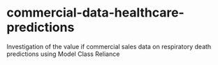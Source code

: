 # commercial-data-healthcare-predictions
Investigation of the value if commercial sales data on respiratory death predictions using Model Class Reliance
